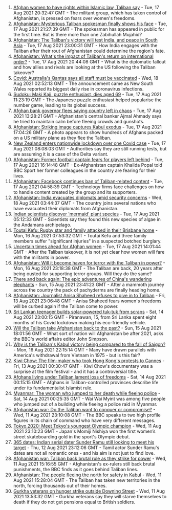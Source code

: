 1. [Afghan women to have rights within Islamic law, Taliban say](https://www.bbc.co.uk/news/world-asia-58249952) - Tue, 17 Aug 2021 20:32:47 GMT - The militant group, which has taken control of Afghanistan, is pressed on fears over women's freedoms.
2. [Afghanistan: Mysterious Taliban spokesman finally shows his face](https://www.bbc.co.uk/news/world-asia-58250607) - Tue, 17 Aug 2021 21:27:39 GMT - The spokesman has appeared in public for the first time. But is there more than one Zabihullah Mujahid?
3. [Afghanistan: The Taliban's victory will test India, and peace in South Asia](https://www.bbc.co.uk/news/world-asia-india-58240301) - Tue, 17 Aug 2021 23:00:31 GMT - How India engages with the Taliban after their rout of Afghanistan could determine the region's fate.
4. [Afghanistan: What's the impact of Taliban's return on international order?](https://www.bbc.co.uk/news/world-us-canada-58248864) - Tue, 17 Aug 2021 20:44:08 GMT - What is the diplomatic fallout and how allies and rivals are looking at the US following the Taliban takeover?
5. [Covid: Australia's Qantas says all staff must be vaccinated](https://www.bbc.co.uk/news/business-58239790) - Wed, 18 Aug 2021 02:52:13 GMT - The announcement came as New South Wales reported its biggest daily rise in coronavirus infections.
6. [Sudoku: Maki Kaji, puzzle enthusiast, dies aged 69](https://www.bbc.co.uk/news/world-asia-58243126) - Tue, 17 Aug 2021 11:23:19 GMT - The Japanese puzzle enthusiast helped popularise the number game, leading to its global success.
7. [Afghan bank governor flees saying country left in chaos](https://www.bbc.co.uk/news/business-58230941) - Tue, 17 Aug 2021 13:28:21 GMT - Afghanistan's central banker Ajmal Ahmady says he tried to maintain calm before fleeing crowds and gunshots.
8. [Afghanistan: Striking image captures Kabul exodus](https://www.bbc.co.uk/news/world-asia-58242733) - Tue, 17 Aug 2021 17:04:26 GMT - A photo appears to show hundreds of Afghans packed on a US military plane as they flee the Taliban.
9. [New Zealand enters nationwide lockdown over one Covid case](https://www.bbc.co.uk/news/world-asia-58241619) - Tue, 17 Aug 2021 08:08:03 GMT - Authorities say they are still running tests, but are assuming it is a case of the Delta variant.
10. [Afghanistan: Former football captain fears for players left behind](https://www.bbc.co.uk/sport/football/58243348) - Tue, 17 Aug 2021 16:14:48 GMT - Ex-Afghanistan captain Khalida Popal told BBC Sport her former colleagues in the country are fearing for their lives.
11. [Afghanistan: Facebook continues ban of Taliban-related content](https://www.bbc.co.uk/news/business-58239786) - Tue, 17 Aug 2021 04:58:39 GMT - Technology firms face challenges on how to handle content created by the group and its supporters.
12. [Afghanistan: India evacuates diplomats amid security concerns](https://www.bbc.co.uk/news/world-asia-india-58240296) - Wed, 18 Aug 2021 03:44:37 GMT - The country joins several nations who have evacuated their diplomats from Afghanistan.
13. [Indian scientists discover 'mermaid' plant species](https://www.bbc.co.uk/news/world-asia-india-58240416) - Tue, 17 Aug 2021 05:12:33 GMT - Scientists say they found this new species of algae in the Andamans archipelago.
14. [Toutai Kefu: Rugby star and family attacked in their Brisbane home](https://www.bbc.co.uk/news/world-australia-58227126) - Mon, 16 Aug 2021 07:53:32 GMT - Toutai Kefu and three family members suffer "significant injuries" in a suspected botched burglary.
15. [Uncertain times ahead for Afghan women](https://www.bbc.co.uk/news/world-asia-58244017) - Tue, 17 Aug 2021 14:01:44 GMT - After the Taliban takeover, it is not yet clear how women will fare with the militants in power.
16. [Afghanistan: Will it become haven for terror with the Taliban in power?](https://www.bbc.co.uk/news/world-asia-58232041) - Mon, 16 Aug 2021 23:18:38 GMT - The Taliban are back, 20 years after being ousted for supporting terror groups. Will they do the same?
17. [There and back again: The epic adventures of China's wandering elephants](https://www.bbc.co.uk/news/world-asia-china-58196663) - Sun, 15 Aug 2021 23:41:23 GMT - After a mammoth journey across the country the pack of pachyderms are finally heading home.
18. [Afghanistan: Journalist Anisa Shaheed refuses to give in to Taliban](https://www.bbc.co.uk/news/world-asia-58175088) - Fri, 13 Aug 2021 23:06:48 GMT - Anisa Shaheed fears women's freedoms will be curbed again if the Taliban come to power.
19. [Sri Lankan teenager builds solar-powered tuk-tuk from scraps](https://www.bbc.co.uk/news/world-asia-58192468) - Sat, 14 Aug 2021 23:00:15 GMT - Piranawan, 15, from Sri Lanka spent eight months of his Covid lockdown making his eco-friendly vehicle.
20. [Will the Taliban take Afghanistan back to the past?](https://www.bbc.co.uk/news/world-58224559) - Sun, 15 Aug 2021 18:01:56 GMT - What sort of nation will Afghanistan be after 2021, asks the BBC's world affairs editor John Simpson.
21. [Why is the Taliban's Kabul victory being compared to the fall of Saigon?](https://www.bbc.co.uk/news/world-asia-58234884) - Mon, 16 Aug 2021 22:15:14 GMT - Many have drawn parallels with America's withdrawal from Vietnam in 1975 - but is this fair?
22. [Kiwi Chow: The film-maker who took Hong Kong's protests to Cannes](https://www.bbc.co.uk/news/world-asia-58196411) - Fri, 13 Aug 2021 00:30:47 GMT - Kiwi Chow's documentary was a surprise at the film festival - and it has a controversial title.
23. [Afghans living under Taliban lament loss of freedoms](https://www.bbc.co.uk/news/world-asia-58191440) - Sat, 14 Aug 2021 00:15:15 GMT - Afghans in Taliban-controlled provinces describe life under its fundamentalist Islamist rule.
24. [Myanmar: The woman who jumped to her death while fleeing police](https://www.bbc.co.uk/news/world-asia-58196465) - Sat, 14 Aug 2021 00:25:35 GMT - Wai Wai Myint was among five people who jumped out of a building while fleeing a police raid in Myanmar.
25. [Afghanistan war: Do the Taliban want to conquer or compromise?](https://www.bbc.co.uk/news/world-asia-58181670) - Wed, 11 Aug 2021 23:10:08 GMT - The BBC speaks to two high profile figures in its chain of command who have very different messages.
26. [Tokyo 2020: Meet Tokyo's youngest Olympic champion](https://www.bbc.co.uk/news/world-asia-58168591) - Wed, 11 Aug 2021 23:10:23 GMT - Japan's Momiji Nishiya won the first women’s street skateboarding gold in the sport's Olympic debut.
27. [365 dates: Indian serial dater Sunder Ramu still looking to meet his target](https://www.bbc.co.uk/news/world-asia-india-58183168) - Thu, 12 Aug 2021 23:12:06 GMT - Tamil actor Sunder Ramu's dates are not all romantic ones - and his aim is not just to find love.
28. [Afghanistan war: Taliban back brutal rule as they strike for power](https://www.bbc.co.uk/news/world-asia-58156772) - Wed, 11 Aug 2021 15:16:55 GMT - Afghanistan's ex-rulers still back brutal punishments, the BBC finds as it goes behind Taliban lines.
29. [Afghanistan: The people fleeing the north for safety in Kabul](https://www.bbc.co.uk/news/world-asia-58170433) - Wed, 11 Aug 2021 15:28:04 GMT - The Taliban has taken new territories in the north, forcing thousands out of their homes.
30. [Gurkha veterans on hunger strike outside Downing Street](https://www.bbc.co.uk/news/uk-58159773) - Wed, 11 Aug 2021 13:53:32 GMT - Gurkha veterans say they will starve themselves to death if they do not get pensions equal to British soldiers.

